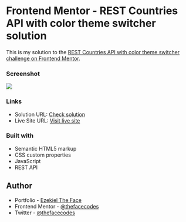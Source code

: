 # Frontend Mentor - REST Countries API with color theme switcher solution

This is my solution to the [REST Countries API with color theme switcher challenge on Frontend Mentor](https://www.frontendmentor.io/challenges/rest-countries-api-with-color-theme-switcher-5cacc469fec04111f7b848ca).

### Screenshot

![](./screenshot.png)

### Links

- Solution URL: [Check solution](https://www.frontendmentor.io/solutions/rest-countries-api-with-color-theme-switcher-T7eapwij-Z)
- Live Site URL: [Visit live site](https://thefacecountriesapi.pages.dev)

### Built with

- Semantic HTML5 markup
- CSS custom properties
- JavaScript
- REST API

## Author

- Portfolio - [Ezekiel The Face](https://thefacecodes.web.app)
- Frontend Mentor - [@thefacecodes](https://www.frontendmentor.io/profile/thefacecodes)
- Twitter - [@thefacecodes](https://www.twitter.com/thefacecodes)
